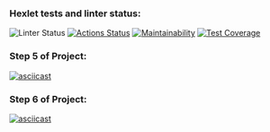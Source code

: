 ### Hexlet tests and linter status:
![Linter Status](https://github.com/AlexanderKireev/java-project-lvl1/workflows/Make-build/badge.svg)
[![Actions Status](https://github.com/AlexanderKireev/java-project-lvl1/workflows/hexlet-check/badge.svg)](https://github.com/AlexanderKireev/java-project-lvl1/actions)
[![Maintainability](https://api.codeclimate.com/v1/badges/39897ff67dcef7944de2/maintainability)](https://codeclimate.com/github/AlexanderKireev/java-project-lvl1/maintainability)
[![Test Coverage](https://api.codeclimate.com/v1/badges/39897ff67dcef7944de2/test_coverage)](https://codeclimate.com/github/AlexanderKireev/java-project-lvl1/test_coverage)
### Step 5 of Project:
[![asciicast](https://asciinema.org/a/488451.svg)](https://asciinema.org/a/488451)
### Step 6 of Project:
[![asciicast](https://asciinema.org/a/488478.svg)](https://asciinema.org/a/488478)